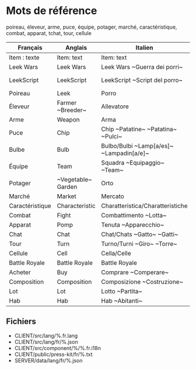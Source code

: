 # Mots de référence

poireau, éleveur, arme, puce, équipe, potager, marché, caractéristique, combat, apparat, tchat, tour, cellule

Français | Anglais | Italien | Espagnol
---------|---------|---------|---------
Item : texte | Item: text | Item: text
Leek Wars | Leek Wars | Leek Wars ~Guerra dei porri~ | Leek Wars
LeekScript | LeekScript | LeekScript ~Script del porro~ | LeekScript ~PuerroGuión~
Poireau | Leek | Porro
Éleveur | Farmer ~Breeder~ | Allevatore
Arme | Weapon | Arma
Puce | Chip | Chip ~Patatine~ ~Patatina~ ~Pulci~
Bulbe | Bulb | Bulbo/Bulbi ~Lamp[a/es]~ ~Lampadin[a/e]~
Équipe | Team | Squadra ~Equipaggio~ ~Team~
Potager | ~Vegetable~ Garden | Orto
Marché | Market | Mercato
Caractéristique | Characteristic | Charatteristica/Charatteristiche
Combat | Fight | Combattimento ~Lotta~
Apparat | Pomp | Tenuta ~Apparecchio~
Chat | Chat | Chat/Chats ~Gatto~ ~Gatti~
Tour | Turn | Turno/Turni ~Giro~ ~Torre~
Cellule | Cell | Cella/Celle
Battle Royale | Battle Royale | Battle Royale
Acheter | Buy | Comprare ~Comperare~
Composition | Composition | Composizione ~Costruzione~
Lot | Lot | Lotto ~Partita~
Hab | Hab | Hab ~Abitanti~

## Fichiers

- CLIENT/src/lang/%.fr.lang
- CLIENT/src/lang/fr/%.json
- CLIENT/src/component/%/%.fr.i18n
- CLIENT/public/press-kit/fr/%.txt
- SERVER/data/lang/fr/%.json
